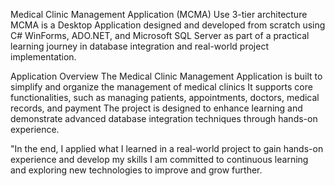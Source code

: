 Medical Clinic Management Application (MCMA) Use 3-tier architecture
MCMA is a Desktop Application designed and developed from scratch using C# WinForms, ADO.NET, and
Microsoft SQL Server as part of a practical learning journey in database integration and real-world project implementation.

Application Overview
The Medical Clinic Management Application is built to simplify and organize the management of medical clinics
It supports core functionalities, such as managing patients, appointments, doctors, medical records, and payment
The project is designed to enhance learning and demonstrate advanced database integration techniques through hands-on experience.

"In the end, I applied what I learned in a real-world project to gain hands-on experience and develop my skills
I am committed to continuous learning and exploring new technologies to improve and grow further.
